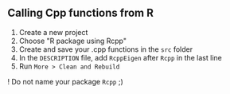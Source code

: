 ## Calling Cpp functions from R

1. Create a new project
2. Choose "R package using Rcpp"
3. Create and save your .cpp functions in the `src` folder
4. In the `DESCRIPTION` file,  add `RcppEigen` after `Rcpp` in the last line
5. Run `More > Clean and Rebuild`

! Do not name your package `Rcpp` ;)